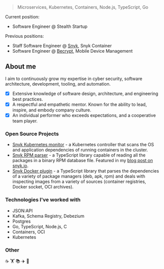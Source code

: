 > Microservices, Kubernetes, Containers, Node.js, TypeScript, Go

Current position:

- Software Engineer @ Stealth Startup

Previous positions:
- Staff Software Engineer @ [Snyk](https://snyk.io/), Snyk Container
- Software Engineer @ [Becrypt](https://www.becrypt.com/), Mobile Device Management

## About me

I aim to continuously grow my expertise in cyber security, software architecture, development, tooling, and automation.

- [x] Extensive knowledge of software design, architecture, and engineering best practices.
- [x] A respectful and empathetic mentor. Known for the ability to lead, inspire, and embody company culture.
- [x] An individual performer who exceeds expectations, and a cooperative team player.

### Open Source Projects

- [Snyk Kubernetes monitor](https://github.com/snyk/kubernetes-monitor) - a Kubernetes controller that scans the OS and application dependencies of running containers in the cluster.
- [Snyk RPM parser](https://github.com/snyk/rpm-parser) - a TypeScript library capable of reading all the packages in a binary RPM database file. Featured in my [blog post on snyk.io](https://snyk.io/blog/rpm-package-manager-rpm-package-security-scanning-with-snyk/).
- [Snyk Docker plugin](https://github.com/snyk/snyk-docker-plugin) - a TypeScript library that parses the dependencies of a variety of package managers (deb, apk, rpm) and deals with inspecting images from a variety of sources (container registries, Docker socket, OCI archives).

### Technologies I've worked with

- JSON:API
- Kafka, Schema Registry, Debezium
- Postgres
- Go, TypeScript, Node.js, C
- Containers, OCI
- Kubernetes

### Other

☕ 🏋️ 📚 ✈️ 🥁
